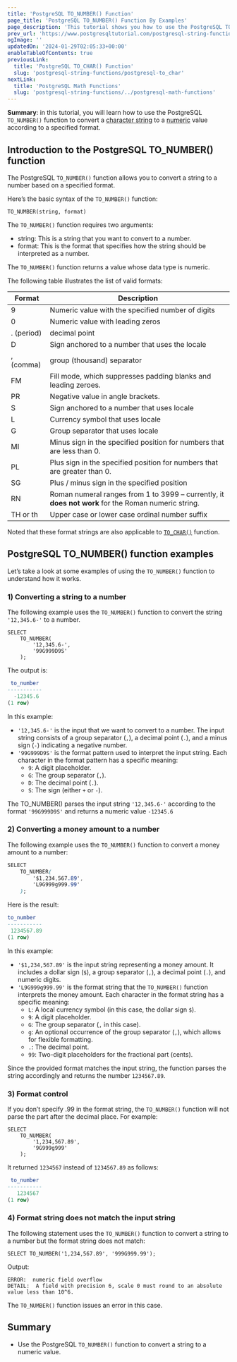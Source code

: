 ```yaml
---
title: 'PostgreSQL TO_NUMBER() Function'
page_title: 'PostgreSQL TO_NUMBER() Function By Examples'
page_description: 'This tutorial shows you how to use the PostgreSQL TO_NUMBER() function to convert a string to a numeric value based on the specified format.'
prev_url: 'https://www.postgresqltutorial.com/postgresql-string-functions/postgresql-to_number/'
ogImage: ''
updatedOn: '2024-01-29T02:05:33+00:00'
enableTableOfContents: true
previousLink:
  title: 'PostgreSQL TO_CHAR() Function'
  slug: 'postgresql-string-functions/postgresql-to_char'
nextLink:
  title: 'PostgreSQL Math Functions'
  slug: 'postgresql-string-functions/../postgresql-math-functions'
---
```


**Summary**: in this tutorial, you will learn how to use the PostgreSQL `TO_NUMBER()` function to convert a [character string](../postgresql-tutorial/postgresql-char-varchar-text) to a [numeric](../postgresql-tutorial/postgresql-numeric) value according to a specified format.

## Introduction to the PostgreSQL TO_NUMBER() function

The PostgreSQL `TO_NUMBER()` function allows you to convert a string to a number based on a specified format.

Here’s the basic syntax of the `TO_NUMBER()` function:

```csssql
TO_NUMBER(string, format)
```

The `TO_NUMBER()` function requires two arguments:

- string: This is a string that you want to convert to a number.
- format: This is the format that specifies how the string should be interpreted as a number.

The `TO_NUMBER()` function returns a value whose data type is numeric.

The following table illustrates the list of valid formats:

| Format     | Description                                                                                         |
| ---------- | --------------------------------------------------------------------------------------------------- |
| 9          | Numeric value with the specified number of digits                                                   |
| 0          | Numeric value with leading zeros                                                                    |
| . (period) | decimal point                                                                                       |
| D          | Sign anchored to a number that uses the locale                                                      |
| , (comma)  | group (thousand) separator                                                                          |
| FM         | Fill mode, which suppresses padding blanks and leading zeroes.                                      |
| PR         | Negative value in angle brackets.                                                                   |
| S          | Sign anchored to a number that uses locale                                                          |
| L          | Currency symbol that uses locale                                                                    |
| G          | Group separator that uses locale                                                                    |
| MI         | Minus sign in the specified position for numbers that are less than 0\.                             |
| PL         | Plus sign in the specified position for numbers that are greater than 0\.                           |
| SG         | Plus / minus sign in the specified position                                                         |
| RN         | Roman numeral ranges from 1 to 3999 – currently, it **does not work** for the Roman numeric string. |
| TH or th   | Upper case or lower case ordinal number suffix                                                      |

Noted that these format strings are also applicable to [`TO_CHAR()`](postgresql-to_char) function.

## PostgreSQL TO_NUMBER() function examples

Let’s take a look at some examples of using the `TO_NUMBER()` function to understand how it works.

### 1\) Converting a string to a number

The following example uses the `TO_NUMBER()` function to convert the string `'12,345.6-'` to a number.

```
SELECT
    TO_NUMBER(
        '12,345.6-',
        '99G999D9S'
    );
```

The output is:

```sql
 to_number
-----------
  -12345.6
(1 row)
```

In this example:

- `'12,345.6-'` is the input that we want to convert to a number. The input string consists of a group separator (`,`), a decimal point (`.`), and a minus sign (`-`) indicating a negative number.
- `'99G999D9S'` is the format pattern used to interpret the input string. Each character in the format pattern has a specific meaning:
  - `9`: A digit placeholder.
  - `G`: The group separator (`,`).
  - `D`: The decimal point (`.`).
  - `S`: The sign (either `+` or `-`).

The TO_NUMBER() parses the input string `'12,345.6-'` according to the format `'99G999D9S'` and returns a numeric value `-12345.6`

### 2\) Converting a money amount to a number

The following example uses the `TO_NUMBER()` function to convert a money amount to a number:

```css
SELECT
    TO_NUMBER(
        '$1,234,567.89',
        'L9G999g999.99'
    );
```

Here is the result:

```sql
to_number
-----------
 1234567.89
(1 row)
```

In this example:

- `'$1,234,567.89'` is the input string representing a money amount. It includes a dollar sign (`$`), a group separator (`,`), a decimal point (`.`), and numeric digits.
- `'L9G999g999.99'` is the format string that the `TO_NUMBER()` function interprets the money amount. Each character in the format string has a specific meaning:
  - `L`: A local currency symbol (in this case, the dollar sign `$`).
  - `9`: A digit placeholder.
  - `G`: The group separator (`,` in this case).
  - `g`: An optional occurrence of the group separator (`,`), which allows for flexible formatting.
  - `.`: The decimal point.
  - `99`: Two\-digit placeholders for the fractional part (cents).

Since the provided format matches the input string, the function parses the string accordingly and returns the number `1234567.89`.

### 3\) Format control

If you don’t specify .99 in the format string, the `TO_NUMBER()` function will not parse the part after the decimal place. For example:

```http
SELECT
    TO_NUMBER(
        '1,234,567.89',
        '9G999g999'
    );
```

It returned `1234567` instead of `1234567.89` as follows:

```sql
 to_number
-----------
   1234567
(1 row)
```

### 4\) Format string does not match the input string

The following statement uses the `TO_NUMBER()` function to convert a string to a number but the format string does not match:

```
SELECT TO_NUMBER('1,234,567.89', '999G999.99');
```

Output:

```
ERROR:  numeric field overflow
DETAIL:  A field with precision 6, scale 0 must round to an absolute value less than 10^6.
```

The `TO_NUMBER()` function issues an error in this case.

## Summary

- Use the PostgreSQL `TO_NUMBER()` function to convert a string to a numeric value.
